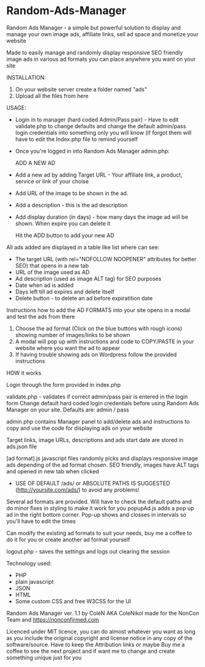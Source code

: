 # Random-Ads-Manager
Random Ads Manager - a simple but powerful solution to display and manage your own image ads, 
affiliate links, sell ad space and monetize your website

Made to easily manage and randomly display responsive SEO friendly image ads in various ad formats 
you can place anywhere you want on your site


INSTALLATION:
1. On your website server create a folder named "ads"
2. Upload all the files from here


USAGE:

- Login in to manager (hard coded Admin/Pass pair) - Have to edit validate.php to change defaults
  and change the default admin/pass login credentials into something only you will know
  (if forgot them will have to edit the Index.php file to remind yourself
- Once you're logged in into Random Ads Manager admin.php:
  
    
  ADD A NEW AD
  
- Add a new ad by adding Target URL - Your affiliate link, a product, service or link of your choise
- Add URL of the image to be shown in the ad.
- Add a description - this is the ad description
- Add display duration (in days) - how many days the image ad will be shown. When expire you can delete it

  Hit the ADD button to add your new AD
  

All ads added are displayed in a table like list where can see:

- The target URL (with rel="NOFOLLOW NOOPENER" attributes for better SEO) that opens in a new tab
- URL of the image used as AD
- Ad description (used as image ALT tag) for SEO purposes
- Date when ad is added
- Days left till ad expires and delete itself
- Delete button - to delete an ad before expiratition date


Instructions how to add the AD FORMATS into your site opens in a modal and test the ads from there

1. Choose the ad format (Click on the blue buttons with rough icons) showing number of images/links to be shown
2. A modal will pop up with instructions and code to COPY/PASTE in your website where you want the ad to appear
3. If having trouble showing ads on Wordpress follow the provided instructions


HOW it works

Login through the form provided in index.php 

validate.php - validates if correct admin/pass pair is entered in the login form
Change default hard coded login credentials before using Random Ads Manager on your site. Defaults are: admin / pass

admin.php contains Manager panel to add/delete ads and instructions to copy and use the code for displaying ads on your website

Target links, image URLs, descriptions and ads start date are stored in ads.json file

[ad format].js javascript files randomly picks and displays responsive image ads depending of the ad format chosen. SEO friendly,
images have ALT tags and opened in new tab when clicked

  - USE OF DEFAULT /ads/ or ABSOLUTE PATHS IS SUGGESTED (http://yoursite.com/ads/) to avoid any problems!

Several ad formats are provided. Will have to check the default paths and do minor fixes in styling to make it work for you
popupAd.js adds a pop up ad in the right bottom corner. Pop-up shows and closses in intervals so you'll have to edit the times

Can modify the existing ad formats to suit your needs, buy me a coffee to do it for you or create another ad format yourself

logout.php - saves the settings and logs out clearing the session


Technology used:
- PHP
- plain javascript
- JSON
- HTML
- Some custom CSS and free W3CSS for the UI
  

Random Ads Manager ver. 1.1 by ColeN AKA ColeNikol made for the NonCon Team and https://nonconfirmed.com

Licenced under MIT licence, you can do almost whatever you want as long as you include the original copyright 
and license notice in any copy of the software/source. Have to keep the Attribution links or maybe
Buy me a coffee to see the next project and if want me to change and create something unique just for you
